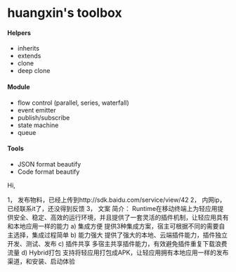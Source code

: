 huangxin's toolbox
====

#### Helpers
- inherits
- extends
- clone
- deep clone

#### Module
- flow control (parallel, series, waterfall)
- event emitter
- publish/subscribe
- state machine
- queue

#### Tools
- JSON format beautify
- Code format beautify

Hi,

1，	发布物料，已经上传到http://sdk.baidu.com/service/view/42
2，	内网ip，已经联系it了，还没得到反馈
3，	文案
简介：
Runtime在移动终端上为轻应用提供安全、稳定、高效的运行环境，并且提供了一套灵活的插件机制，让轻应用具有和本地应用一样的能力
a)	集成方便
提供3种集成方案，宿主可根据不同的需要自主选择，集成过程简单
b)	能力强大
提供了强大的本地、云端插件能力，插件独立开发、测试、发布
c)	插件共享
多宿主共享插件能力，有效避免插件重复下载浪费流量
d)	Hybrid打包
支持将轻应用打包成APK，让轻应用拥有本地应用一样的发布渠道，和安装、启动体验
